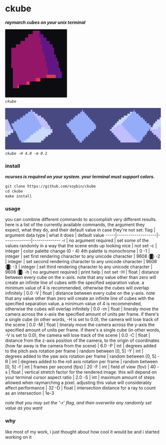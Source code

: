 # ckube
**_raymarch cubes on your unix terminal_**

![](gifs/01.gif)  
*`ckube`*

![](gifs/02.gif)
*`ckube -H 4.0 -m 0.1`*

### install
*__ncurses is required on your system. 
your terminal must support colors.__*
```
git clone https://github.com/soybin/ckube
cd ckube
make install
```

### usage
you can combine different commands to accomplish very different results. here is a list of the currently available commands, the argument they expect, what they do, and their default value in case they're not set:
flag | argument data type | what it does | default value
-----|--------------------|--------------|--------------
-r | no argument required | set some of the values randomly in a way that the scene ends up looking nice | not set
-c | integer | color palette change (0 - 4) 4th palette is monochrome | 0
-1 | integer | set first rendering character to any unicode character | 9608 (█)
-2 | integer | set second rendering character to any unicode character | 9608 (█)
-3 | integer | set third rendering character to any unicode character | 9608 (█)
-h | no argument required | print help | not set
-H | float | distance between every cube on the x-axis. note that any value other than zero will create an infinite line of cubes with the specified separation value. a minimum value of 4 is recommended, otherwise the cubes will overlap infinitely | 0.0
-V | float | distance between every cube on the y-axis. note that any value other than zero will create an infinite line of cubes with the specified separation value. a minimum value of 4 is recommended, otherwise the cubes will overlap infinitely | 0.0
-m | float | lineraly move the camera across the x-axis the specified amount of units per frame. if there's a single cube (in other words, -H is set to 0.0), the camera will lose track of the scene | 0.0
-M | float | lineraly move the camera across the y-axis the specified amount of units per frame. if there's a single cube (in other words, -V is set to 0.0), the camera will lose track of the scene | 0.0
-C | float | distance from the z-axis position of the camera, to the origin of coordinates (how far away is the camera from the scene) | 6.0
-P | int | degrees added to the pitch axis rotation per frame | random between [0, 5]
-Y | int | degrees added to the yaw axis rotation per frame | random between [0, 5]
-R | int | degrees added to the roll axis rotation per frame | random between [0, 5]
-f | int | frames per second (fps) | 20
-F | int | field of view (fov) | 40
-s | float | vertical stretch factor for the rendered image. this will depend on your terminal cursor aspect ratio | 2.0
-S | int | maximum amount of steps allowed when raymarching a pixel. adjusting this value will considerably affect performance | 32
-D | float | intersection distance for a ray to count as an intersection | 1e-3

*note that you may set the '-r' flag, and then overwrite any randomly set value as you want*

### why
like most of my work, i just thought about how cool it would be and i started working on it
